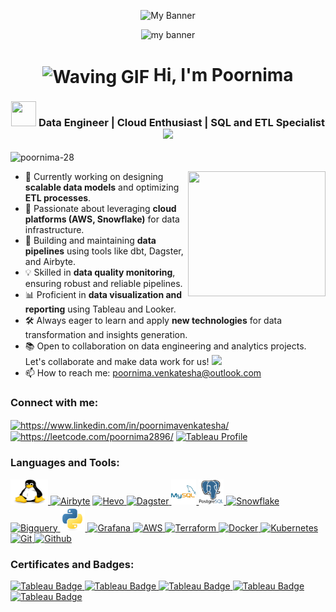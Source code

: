 <p align="center">
  <img src="https://user-images.githubusercontent.com/74038190/240304586-d48893bd-0757-481c-8d7e-ba3e163feae7.png" alt="My Banner">
</p>

<p align="center">
<img width="200" height="200" src="https://res.cloudinary.com/practicaldev/image/fetch/s--PurSF_jJ--/c_imagga_scale,f_auto,fl_progressive,h_420,q_66,w_1000/https://dev-to-uploads.s3.amazonaws.com/i/h9hrqci095gjctvz9pmz.gif" alt="my banner">
</p>
<h1 align="center"><img width = "80" height = "80" src="https://user-images.githubusercontent.com/74038190/241763891-7bb1e704-6026-48f9-8435-2f4d40101348.gif" alt="Waving GIF" style="vertical-align: middle;"> Hi, I'm Poornima</h1>
<h3 align="center"><img width = "40" height ="40" src = "https://user-images.githubusercontent.com/74038190/216656993-2f7ade25-348a-4925-95a8-fba437ed9bcd.gif"> Data Engineer | Cloud Enthusiast | SQL and ETL Specialist <img width = "40" heigth = "40" src = "https://user-images.githubusercontent.com/74038190/243078651-2c0eef4b-7b75-42bd-9722-4bea97a2d532.gif"></h3>

<p align="left"> <img src="https://komarev.com/ghpvc/?username=poornima-28&label=Profile%20views&color=0e75b6&style=flat" alt="poornima-28" /> </p>
<img align= "right" alit ="coder" width = "220" height = "200" src = https://camo.githubusercontent.com/a69ef1e4a173201181c22ac940c8b17935229d4d45ac5276631cbf4ba3d21db4/68747470733a2f2f6d69722d73332d63646e2d63662e626568616e63652e6e65742f70726f6a6563745f6d6f64756c65732f646973702f3630313031343131363737303437352e363036386265666634363430612e676966>


- 🔭 Currently working on designing **scalable data models** and optimizing **ETL processes**.
- 🎯 Passionate about leveraging **cloud platforms (AWS, Snowflake)** for data infrastructure.
- 🚀 Building and maintaining **data pipelines** using tools like dbt, Dagster, and Airbyte.
- 💡 Skilled in **data quality monitoring**, ensuring robust and reliable pipelines.
- 📊 Proficient in **data visualization and reporting** using Tableau and Looker.
- 🛠️ Always eager to learn and apply **new technologies** for data transformation and insights generation.
- 📚 Open to collaboration on data engineering and analytics projects. Let's collaborate and make data work for us! <img widht = "25" height = "20" src = "https://user-images.githubusercontent.com/74038190/243199547-42077049-1939-493e-9a19-47ca5db36643.gif"> 
- 📫 How to reach me: [poornima.venkatesha@outlook.com](poornima.venkatesha@outlook.com)

<h3 align="left">Connect with me:</h3>
<p align="left">
<a href="https://www.linkedin.com/in/poornimavenkatesha/" target="blank"><img align="center" src="https://raw.githubusercontent.com/rahuldkjain/github-profile-readme-generator/master/src/images/icons/Social/linked-in-alt.svg" alt="https://www.linkedin.com/in/poornimavenkatesha/" height="30" width="40" /></a>
<a href="https://leetcode.com/poornima2896/" target="blank"><img align="center" src="https://raw.githubusercontent.com/rahuldkjain/github-profile-readme-generator/master/src/images/icons/Social/leet-code.svg" alt="https://leetcode.com/poornima2896/" height="30" width="40" /></a>
<a href="https://public.tableau.com/app/profile/poornima7699" target="_blank"><img align="center" src="https://www.svgrepo.com/show/354428/tableau-icon.svg" alt="Tableau Profile" height="30" width="30" /></a>
</p>


<h3 align="left">Languages and Tools:</h3>
<a href="https://www.linux.org/" target="_blank" rel="noreferrer"> <img src="https://raw.githubusercontent.com/devicons/devicon/master/icons/linux/linux-original.svg" alt="linux" width="60" height="40"/> </a> <a href="https://getlogo.net/airbyte-inc-logo-vector-svg/" target="_blank"><img src="https://getlogo.net/wp-content/uploads/2023/06/airbyte-inc-logo-vector.png" alt="Airbyte" width="40" height="40"/></a> <a href="https://hevodata.com/" target="_blank" rel="noreferrer"> <img src="https://avatars.githubusercontent.com/u/23663616?s=280&v=4" alt="Hevo" width="40" height="40"/> </a><a href="https://dagster.io/" target="_blank" rel="noreferrer"> <img src="https://dagster.io/images/brand/logos/dagster-primary-mark.svg" alt="Dagster" width="40" height="40"/> </a><a href="https://www.mysql.com/" target="_blank" rel="noreferrer"> <img src="https://raw.githubusercontent.com/devicons/devicon/master/icons/mysql/mysql-original-wordmark.svg" alt="mysql" width="40" height="40"/> </a> <a href="https://www.postgresql.org" target="_blank" rel="noreferrer"> <img src="https://raw.githubusercontent.com/devicons/devicon/master/icons/postgresql/postgresql-original-wordmark.svg" alt="postgresql" width="40" height="40"/> </a> <a href="https://www.snowflake.com/" target="_blank" rel="noreferrer"> <img src="https://logos-world.net/wp-content/uploads/2022/11/Snowflake-Symbol.png" alt="Snowflake" width="40" height="40"/> </a> <a href="https://cloud.google.com/bigquery" target="_blank" rel="noreferrer"> <img src="https://cdn.worldvectorlogo.com/logos/google-bigquery-logo-1.svg" alt="Bigquery" width="40" height="40"/> </a> <a href="https://www.python.org" target="_blank" rel="noreferrer"> <img src="https://raw.githubusercontent.com/devicons/devicon/master/icons/python/python-original.svg" alt="python" width="40" height="40"/> </a> <a href="https://grafana.com/" target="_blank" rel="noreferrer"> <img src="https://cdn.worldvectorlogo.com/logos/grafana.svg" alt="Grafana" width="40" height="40"/> </a> <a href="https://aws.amazon.com/" target="_blank" rel="noreferrer"> <img src="https://upload.wikimedia.org/wikipedia/commons/thumb/9/93/Amazon_Web_Services_Logo.svg/1200px-Amazon_Web_Services_Logo.svg.png" alt="AWS" width="40" height="40"/> </a> <a href="https://www.terraform.io/" target="_blank" rel="noreferrer"> <img src="https://www.svgrepo.com/show/376353/terraform.svg" alt="Terraform" width="40" height="40"/> </a> <a href="https://www.docker.com/" target="_blank" rel="noreferrer"> <img src="https://w7.pngwing.com/pngs/219/411/png-transparent-docker-logo-kubernetes-microservices-cloud-computing-dockers-logo-text-logo-cloud-computing.png" alt="Docker" width="40" height="40"/> </a> <a href="https://kubernetes.io/" target="_blank" rel="noreferrer"> <img src="https://upload.wikimedia.org/wikipedia/commons/thumb/3/39/Kubernetes_logo_without_workmark.svg/2109px-Kubernetes_logo_without_workmark.svg.png" alt="Kubernetes" width="40" height="40"/> </a> <a href="https://git-scm.com/" target="_blank" rel="noreferrer"> <img src="https://upload.wikimedia.org/wikipedia/commons/thumb/3/3f/Git_icon.svg/2048px-Git_icon.svg.png" alt="Git" width="40" height="40"/> </a> <a href="https://github.com/" target="_blank" rel="noreferrer"> <img src="https://cdn.worldvectorlogo.com/logos/github-icon-2.svg" alt="Github" width="40" height="40"/> </a>



<h3 align="left">Certificates and Badges:</h3>
<a href="https://www.credly.com/badges/6a3466ba-1763-4a2f-814a-88d2a5f4fda6" target="_blank">
  <img src="https://images.credly.com/size/680x680/images/0e568f74-68e2-404e-ae25-d67fa0b5c848/Author-600X600.png" alt="Tableau Badge" height="100" width="100">
</a>
<a href="https://www.credly.com/badges/0269c8b8-3b82-4dbf-af05-fac2bcb86155" target="_blank">
  <img src="https://images.credly.com/size/680x680/images/c08e3457-8b19-4ddc-ab89-1a5d2aa587c1/Consumer-600X600.png" alt="Tableau Badge" height="100" width="100">
</a>
<a href="https://www.credly.com/badges/4b9a4b42-111b-4ac7-a99d-12d955c8f171" target="_blank">
  <img src="https://images.credly.com/size/680x680/images/ca22848a-1a06-4a06-9287-c1cfb6636626/Designer-600X600.png" alt="Tableau Badge" height="100" width="100">
</a>
<a href="https://www.hackerrank.com/certificates/d30c9a6e283b" target="_blank">
  <img src="https://i.imgur.com/pTr0e5U.png" alt="Tableau Badge" height="100" width="100">
</a>
<a href="https://www.hackerrank.com/certificates/19bf2fc3fd03" target="_blank">
  <img src="https://i.imgur.com/jJqbzcs.png" alt="Tableau Badge" height="100" width="100">
</a>
